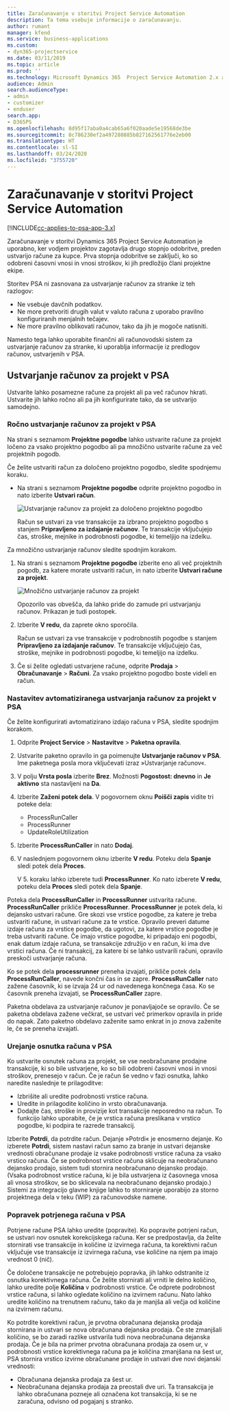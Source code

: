 ```yaml
---
title: Zaračunavanje v storitvi Project Service Automation
description: Ta tema vsebuje informacije o zaračunavanju.
author: rumant
manager: kfend
ms.service: business-applications
ms.custom:
- dyn365-projectservice
ms.date: 03/11/2019
ms.topic: article
ms.prod: ''
ms.technology: Microsoft Dynamics 365  Project Service Automation 2.x and 3.x
audience: Admin
search.audienceType:
- admin
- customizer
- enduser
search.app:
- D365PS
ms.openlocfilehash: 8d95f17aba0a4cab65a6f020aade5e19568de3be
ms.sourcegitcommit: 8c786230ef2a497280885b827162561776e2eb00
ms.translationtype: HT
ms.contentlocale: sl-SI
ms.lasthandoff: 03/24/2020
ms.locfileid: "3755720"
---
```

# <a name="invoicing-in-project-service-automation"></a>Zaračunavanje v storitvi Project Service Automation

[!INCLUDE[cc-applies-to-psa-app-3.x](../includes/cc-applies-to-psa-app-3x.md)]

Zaračunavanje v storitvi Dynamics 365 Project Service Automation je uporabno, ker vodjem projektov zagotavlja drugo stopnjo odobritve, preden ustvarijo račune za kupce. Prva stopnja odobritve se zaključi, ko so odobreni časovni vnosi in vnosi stroškov, ki jih predložijo člani projektne ekipe.

Storitev PSA ni zasnovana za ustvarjanje računov za stranke iz teh razlogov:

- Ne vsebuje davčnih podatkov.
- Ne more pretvoriti drugih valut v valuto računa z uporabo pravilno konfiguriranih menjalnih tečajev.
- Ne more pravilno oblikovati računov, tako da jih je mogoče natisniti.

Namesto tega lahko uporabite finančni ali računovodski sistem za ustvarjanje računov za stranke, ki uporablja informacije iz predlogov računov, ustvarjenih v PSA.

## <a name="creating-project-invoices-in-psa"></a>Ustvarjanje računov za projekt v PSA

Ustvarite lahko posamezne račune za projekt ali pa več računov hkrati. Ustvarite jih lahko ročno ali pa jih konfigurirate tako, da se ustvarijo samodejno.

### <a name="manually-create-project-invoices-in-psa"></a>Ročno ustvarjanje računov za projekt v PSA

Na strani s seznamom **Projektne pogodbe** lahko ustvarite račune za projekt ločeno za vsako projektno pogodbo ali pa množično ustvarite račune za več projektnih pogodb.

Če želite ustvariti račun za določeno projektno pogodbo, sledite spodnjemu koraku.

- Na strani s seznamom **Projektne pogodbe** odprite projektno pogodbo in nato izberite **Ustvari račun**.

    ![Ustvarjanje računov za projekt za določeno projektno pogodbo](media/CreateProjectInvoicesOneByOne.png)

    Račun se ustvari za vse transakcije za izbrano projektno pogodbo s stanjem **Pripravljeno za izdajanje računov**. Te transakcije vključujejo čas, stroške, mejnike in podrobnosti pogodbe, ki temeljijo na izdelku.

Za množično ustvarjanje računov sledite spodnjim korakom.

1. Na strani s seznamom **Projektne pogodbe** izberite eno ali več projektnih pogodb, za katere morate ustvariti račun, in nato izberite **Ustvari račune za projekt**.

    ![Množično ustvarjanje računov za projekt](media/CreateProjectInvoicesBulk.png)

    Opozorilo vas obvešča, da lahko pride do zamude pri ustvarjanju računov. Prikazan je tudi postopek.

2. Izberite **V redu**, da zaprete okno sporočila.

    Račun se ustvari za vse transakcije v podrobnostih pogodbe s stanjem **Pripravljeno za izdajanje računov**. Te transakcije vključujejo čas, stroške, mejnike in podrobnosti pogodbe, ki temeljijo na izdelku.

3. Če si želite ogledati ustvarjene račune, odprite **Prodaja** \> **Obračunavanje** \> **Računi**. Za vsako projektno pogodbo boste videli en račun.

### <a name="set-up-automated-creation-of-project-invoices-in-psa"></a>Nastavitev avtomatiziranega ustvarjanja računov za projekt v PSA

Če želite konfigurirati avtomatizirano izdajo računa v PSA, sledite spodnjim korakom.

1. Odprite **Project Service** \> **Nastavitve** \> **Paketna opravila**.
2. Ustvarite paketno opravilo in ga poimenujte **Ustvarjanje računov v PSA**. Ime paketnega posla mora vključevati izraz »Ustvarjanje računov«.
3. V polju **Vrsta posla** izberite **Brez**. Možnosti **Pogostost: dnevno** in **Je aktivno** sta nastavljeni na **Da**.
4. Izberite **Zaženi potek dela**. V pogovornem oknu **Poišči zapis** vidite tri poteke dela:

    - ProcessRunCaller
    - ProcessRunner
    - UpdateRoleUtilization

5. Izberite **ProcessRunCaller** in nato **Dodaj**.
6. V naslednjem pogovornem oknu izberite **V redu**. Poteku dela **Spanje** sledi potek dela **Proces**.

    V 5. koraku lahko izberete tudi **ProcessRunner**. Ko nato izberete **V redu**, poteku dela **Proces** sledi potek dela **Spanje**.

Poteka dela **ProcessRunCaller** in **ProcessRunner** ustvarita račune. **ProcessRunCaller** prikliče **ProcessRunner**. **ProcessRunner** je potek dela, ki dejansko ustvari račune. Gre skozi vse vrstice pogodbe, za katere je treba ustvariti račune, in ustvari račune za te vrstice. Opravilo preveri datume izdaje računa za vrstice pogodbe, da ugotovi, za katere vrstice pogodbe je treba ustvariti račune. Če imajo vrstice pogodbe, ki pripadajo eni pogodbi, enak datum izdaje računa, se transakcije združijo v en račun, ki ima dve vrstici računa. Če ni transakcij, za katere bi se lahko ustvarili računi, opravilo preskoči ustvarjanje računa.

Ko se potek dela **processrunner** preneha izvajati, prikliče potek dela **ProcessRunCaller**, navede končni čas in se zapre. **ProcessRunCaller** nato zažene časovnik, ki se izvaja 24 ur od navedenega končnega časa. Ko se časovnik preneha izvajati, se **ProcessRunCaller** zapre.

Paketna obdelava za ustvarjanje računov je ponavljajoče se opravilo. Če se paketna obdelava zažene večkrat, se ustvari več primerkov opravila in pride do napak. Zato paketno obdelavo zaženite samo enkrat in jo znova zaženite le, če se preneha izvajati.
 
### <a name="edit-a-draft-psa-invoice"></a>Urejanje osnutka računa v PSA

Ko ustvarite osnutek računa za projekt, se vse neobračunane prodajne transakcije, ki so bile ustvarjene, ko so bili odobreni časovni vnosi in vnosi stroškov, prenesejo v račun. Če je račun še vedno v fazi osnutka, lahko naredite naslednje te prilagoditve:

- Izbrišite ali uredite podrobnosti vrstice računa.
- Uredite in prilagodite količino in vrsto obračunavanja.
- Dodajte čas, stroške in provizije kot transakcije neposredno na račun. To funkcijo lahko uporabite, če je vrstica računa preslikana v vrstico pogodbe, ki podpira te razrede transakcij.

Izberite **Potrdi**, da potrdite račun. Dejanje »Potrdi« je enosmerno dejanje. Ko izberete **Potrdi**, sistem nastavi račun samo za branje in ustvari dejanske vrednosti obračunane prodaje iz vsake podrobnosti vrstice računa za vsako vrstico računa. Če se podrobnost vrstice računa sklicuje na neobračunano dejansko prodajo, sistem tudi stornira neobračunano dejansko prodajo. (Vsaka podrobnost vrstice računa, ki je bila ustvarjena iz časovnega vnosa ali vnosa stroškov, se bo sklicevala na neobračunano dejansko prodajo.) Sistemi za integracijo glavne knjige lahko to storniranje uporabijo za storno projektnega dela v teku (WIP) za računovodske namene.

### <a name="correct-a-confirmed-psa-invoice"></a>Popravek potrjenega računa v PSA

Potrjene račune PSA lahko uredite (popravite). Ko popravite potrjeni račun, se ustvari nov osnutek korekcijskega računa. Ker se predpostavlja, da želite stornirati vse transakcije in količine iz izvirnega računa, ta korektivni račun vključuje vse transakcije iz izvirnega računa, vse količine na njem pa imajo vrednost 0 (nič).

Če določene transakcije ne potrebujejo popravka, jih lahko odstranite iz osnutka korektivnega računa. Če želite stornirati ali vrniti le delno količino, lahko uredite polje **Količina** v podrobnosti vrstice. Če odprete podrobnost vrstice računa, si lahko ogledate količino na izvirnem računu. Nato lahko uredite količino na trenutnem računu, tako da je manjša ali večja od količine na izvirnem računu.

Ko potrdite korektivni račun, je prvotna obračunana dejanska prodaja stornirana in ustvari se nova obračunana dejanska prodaja. Če ste zmanjšali količino, se bo zaradi razlike ustvarila tudi nova neobračunana dejanska prodaja. Če je bila na primer prvotna obračunana prodaja za osem ur, v podrobnosti vrstice korektivnega računa pa je količina zmanjšana na šest ur, PSA stornira vrstico izvirne obračunane prodaje in ustvari dve novi dejanski vrednosti:

- Obračunana dejanska prodaja za šest ur.
- Neobračunana dejanska prodaja za preostali dve uri. Ta transakcija je lahko obračunana pozneje ali označena kot transakcija, ki se ne zaračuna, odvisno od pogajanj s stranko.
